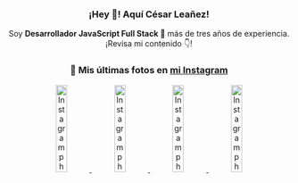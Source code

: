 <div align="center">

<h3>¡Hey 👋! Aquí César Leañez!</h3>

<p>Soy <strong>Desarrollador JavaScript Full Stack 🚀</strong> más de tres años de experiencia.<br />¡Revisa mi contenido 👇!</p>

### 📸 Mis últimas fotos en [mi Instagram](https://instagram.com/cesarsoftware.dev)


<a href='https://instagram.com/p/DNo_bfvu6ig' target='_blank'>
  <img width='20%' src='https://scontent.cdninstagram.com/v/t51.82787-15/535956815_17929139298097059_6575882262154849022_n.jpg?stp=dst-jpg_e15_tt6&_nc_cat=111&ig_cache_key=MzcwNDQ4OTY1OTk1NTEyODQ4MA%3D%3D.3-ccb1-7&ccb=1-7&_nc_sid=58cdad&efg=eyJ2ZW5jb2RlX3RhZyI6InhwaWRzLjcyMHgxMjgwLnNkci5DMyJ9&_nc_ohc=uB7ih7VKeXcQ7kNvwG3OOkw&_nc_oc=Adl-c6DJXKAxpnqAWtBP721QRLKCRa5V8x46rq7tf70KKLH9yn-rmjm9H9Y1Z0YyVH0&_nc_ad=z-m&_nc_cid=0&_nc_zt=23&_nc_ht=scontent.cdninstagram.com&_nc_gid=bKXl1Q8V_pYYpcKGQHYkdw&oh=00_AfX4uSfhqeMlj4atBvjVMfhENjrYiXK0klIuZ5V2Ab2q0w&oe=68AEF67B' alt='Instagram photo' />
</a>
<a href='https://instagram.com/p/DKcTQWgxLum' target='_blank'>
  <img width='20%' src='https://instagram.fcmn2-1.fna.fbcdn.net/v/t51.2885-15/503849034_17919602952097059_4092165478866362923_n.jpg?stp=dst-jpg_e35_tt6&efg=eyJ2ZW5jb2RlX3RhZyI6IkZFRUQuaW1hZ2VfdXJsZ2VuLjE0NDB4MTQ0NS5zZHIuZjc1NzYxLmRlZmF1bHRfaW1hZ2UuYzIifQ&_nc_ht=instagram.fcmn2-1.fna.fbcdn.net&_nc_cat=103&_nc_oc=Q6cZ2QF2aQeh9tfYH1PAFuz3nP6esRFEpaNJKMybw-w13XOPCsZDNt83s-OniQdIE5kaFNM&_nc_ohc=-InHDvuBUTkQ7kNvwF9Pxhe&_nc_gid=bKXl1Q8V_pYYpcKGQHYkdw&edm=ACWDqb8BAAAA&ccb=7-5&ig_cache_key=MzY0Njg3NDQ4NDgzMDY4MjAyMg%3D%3D.3-ccb7-5&oh=00_AfVrlY3iB4KOwc9hfbvJt5CiSjOYbwRTSRslNp5CNGamaA&oe=68AEE365&_nc_sid=ee9879' alt='Instagram photo' />
</a>
<a href='https://instagram.com/p/DKcTCZnuO-S' target='_blank'>
  <img width='20%' src='https://scontent.cdninstagram.com/v/t51.75761-15/503168549_17919602796097059_3346483577265803486_n.jpg?stp=dst-jpg_e15_tt6&_nc_cat=105&ig_cache_key=MzY0Njg3MzUyNjA5NTkwMDU2Mg%3D%3D.3-ccb1-7&ccb=1-7&_nc_sid=58cdad&efg=eyJ2ZW5jb2RlX3RhZyI6InhwaWRzLjE5MTZ4MTA3OC5zZHIuQzMifQ%3D%3D&_nc_ohc=TmCYQ9JvvPsQ7kNvwHDsUB-&_nc_oc=Adn0WkBw4AjJpwoJ_T5wa9cjhVmLLvphHEl7On3m4ZWkAClnYPyxY0K1NjMnN6VpcF8&_nc_ad=z-m&_nc_cid=0&_nc_zt=23&_nc_ht=scontent.cdninstagram.com&_nc_gid=bKXl1Q8V_pYYpcKGQHYkdw&oh=00_AfXdsMGam4f62AZ27psI8OtS_s7pJYmL8lzf7ICwIN5CBQ&oe=68AEE9E3' alt='Instagram photo' />
</a>
<a href='https://instagram.com/p/DIt9Oknp-PZ' target='_blank'>
  <img width='20%' src='https://instagram.fcmn2-1.fna.fbcdn.net/v/t51.2885-15/491444712_17914409433097059_55076089485466172_n.jpg?stp=dst-jpg_e35_tt6&efg=eyJ2ZW5jb2RlX3RhZyI6IkZFRUQuaW1hZ2VfdXJsZ2VuLjU1MngzNDEuc2RyLmY3NTc2MS5kZWZhdWx0X2ltYWdlLmMyIn0&_nc_ht=instagram.fcmn2-1.fna.fbcdn.net&_nc_cat=103&_nc_oc=Q6cZ2QF2aQeh9tfYH1PAFuz3nP6esRFEpaNJKMybw-w13XOPCsZDNt83s-OniQdIE5kaFNM&_nc_ohc=zazc_z48Cu4Q7kNvwHapqY2&_nc_gid=bKXl1Q8V_pYYpcKGQHYkdw&edm=ACWDqb8BAAAA&ccb=7-5&ig_cache_key=MzYxNTgxNTM1ODA3ODI0Nzg5Nw%3D%3D.3-ccb7-5&oh=00_AfWFCTA8nP4T5_asD7aQvmZV_PXm3qsXhtyPwzHj89ILxA&oe=68AED76B&_nc_sid=ee9879' alt='Instagram photo' />
</a>

</div>
